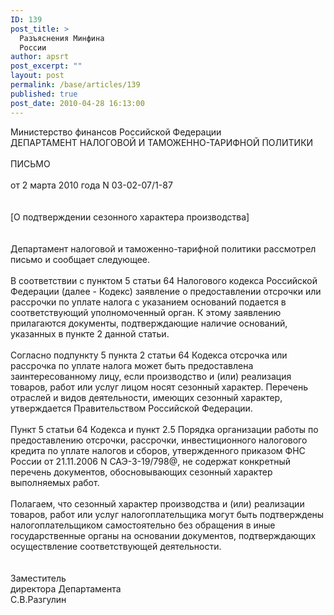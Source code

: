 ```yaml
---
ID: 139
post_title: >
  Разъяснения Минфина
  России
author: apsrt
post_excerpt: ""
layout: post
permalink: /base/articles/139
published: true
post_date: 2010-04-28 16:13:00
---
```

Министерство финансов Российской Федерации<br />
ДЕПАРТАМЕНТ НАЛОГОВОЙ И ТАМОЖЕННО-ТАРИФНОЙ ПОЛИТИКИ<br />
<br />
ПИСЬМО<br />
<br />
от 2 марта 2010 года N 03-02-07/1-87<br />
<br />
<br />
[О подтверждении сезонного характера производства] <br />
     <br />
     <br />
     Департамент налоговой и таможенно-тарифной политики рассмотрел письмо и сообщает следующее.<br />
     <br />
     В соответствии с пунктом 5 статьи 64 Налогового кодекса Российской Федерации (далее - Кодекс) заявление о предоставлении отсрочки или рассрочки по уплате налога с указанием оснований подается в соответствующий уполномоченный орган. К этому заявлению прилагаются документы, подтверждающие наличие оснований, указанных в пункте 2 данной статьи.<br />
     <br />
     Согласно подпункту 5 пункта 2 статьи 64 Кодекса отсрочка или рассрочка по уплате налога может быть предоставлена заинтересованному лицу, если производство и (или) реализация товаров, работ или услуг лицом носят сезонный характер. Перечень отраслей и видов деятельности, имеющих сезонный характер, утверждается Правительством Российской Федерации.<br />
     <br />
     Пункт 5 статьи 64 Кодекса и пункт 2.5 Порядка организации работы по предоставлению отсрочки, рассрочки, инвестиционного налогового кредита по уплате налогов и сборов, утвержденного приказом ФНС России от 21.11.2006 N САЭ-3-19/798@, не содержат конкретный перечень документов, обосновывающих сезонный характер выполняемых работ.<br />
     <br />
     Полагаем, что сезонный характер производства и (или) реализации товаров, работ или услуг налогоплательщика могут быть подтверждены налогоплательщиком самостоятельно без обращения в иные государственные органы на основании документов, подтверждающих осуществление соответствующей деятельности.<br />
     <br />
     <br />
Заместитель<br />
директора Департамента<br />
С.В.Разгулин